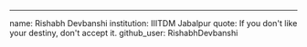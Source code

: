 -------
name: Rishabh Devbanshi
institution: IIITDM Jabalpur
quote: If you don't like your destiny, don't accept it.
github_user: RishabhDevbanshi
